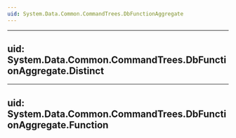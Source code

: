 ```yaml
---
uid: System.Data.Common.CommandTrees.DbFunctionAggregate
---
```


---
uid: System.Data.Common.CommandTrees.DbFunctionAggregate.Distinct
---

---
uid: System.Data.Common.CommandTrees.DbFunctionAggregate.Function
---
